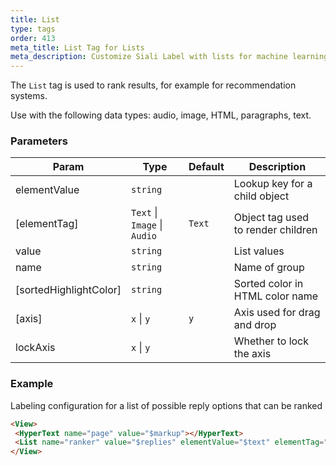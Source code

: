 ```yaml
---
title: List
type: tags
order: 413
meta_title: List Tag for Lists
meta_description: Customize Siali Label with lists for machine learning and data science projects.
---
```


The `List` tag is used to rank results, for example for recommendation systems.

Use with the following data types: audio, image, HTML, paragraphs, text.

### Parameters

| Param | Type | Default | Description |
| --- | --- | --- | --- |
| elementValue | <code>string</code> |  | Lookup key for a child object |
| [elementTag] | <code>Text</code> \| <code>Image</code> \| <code>Audio</code> | <code>Text</code> | Object tag used to render children |
| value | <code>string</code> |  | List values |
| name | <code>string</code> |  | Name of group |
| [sortedHighlightColor] | <code>string</code> |  | Sorted color in HTML color name |
| [axis] | <code>x</code> \| <code>y</code> | <code>y</code> | Axis used for drag and drop |
| lockAxis | <code>x</code> \| <code>y</code> |  | Whether to lock the axis |

### Example

Labeling configuration for a list of possible reply options that can be ranked

```html
<View>
 <HyperText name="page" value="$markup"></HyperText>
 <List name="ranker" value="$replies" elementValue="$text" elementTag="Text" ranked="true" sortedHighlightColor="#fcfff5"></List>
</View>
```
